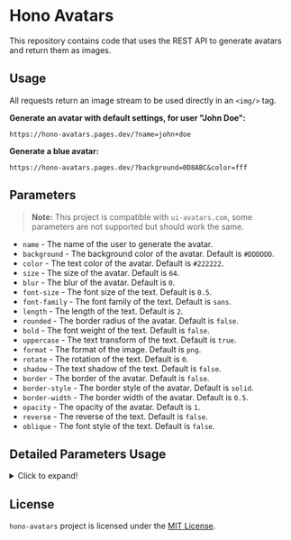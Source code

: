 # Hono Avatars

This repository contains code that uses the REST API to generate avatars and return them as images.

## Usage

All requests return an image stream to be used directly in an `<img/>` tag.

**Generate an avatar with default settings, for user "John Doe":**

```
https://hono-avatars.pages.dev/?name=john+doe
```

**Generate a blue avatar:**

```
https://hono-avatars.pages.dev/?background=0D8ABC&color=fff
```

## Parameters

> **Note:** This project is compatible with `ui-avatars.com`, some parameters are not supported but should work the same.

- `name` - The name of the user to generate the avatar.
- `background` - The background color of the avatar. Default is `#DDDDDD`.
- `color` - The text color of the avatar. Default is `#222222`.
- `size` - The size of the avatar. Default is `64`.
- `blur` - The blur of the avatar. Default is `0`.
- `font-size` - The font size of the text. Default is `0.5`.
- `font-family` - The font family of the text. Default is `sans`.
- `length` - The length of the text. Default is `2`.
- `rounded` - The border radius of the avatar. Default is `false`.
- `bold` - The font weight of the text. Default is `false`.
- `uppercase` - The text transform of the text. Default is `true`.
- `format` - The format of the image. Default is `png`.
- `rotate` - The rotation of the text. Default is `0`.
- `shadow` - The text shadow of the text. Default is `false`.
- `border` - The border of the avatar. Default is `false`.
- `border-style` - The border style of the avatar. Default is `solid`.
- `border-width` - The border width of the avatar. Default is `0.5`.
- `opacity` - The opacity of the avatar. Default is `1`.
- `reverse` - The reverse of the text. Default is `false`.
- `oblique` - The font style of the text. Default is `false`.

## Detailed Parameters Usage

<details>
  <summary>Click to expand!</summary>

### name

- **Description**: The name of the user to generate the avatar.
- **Default**: None
- **Example**: `name=John+Doe`
- **Values**: Any string value (max 40 characters)

### background

- **Description**: The background color of the avatar.
- **Default**: `#DDDDDD`
- **Example**: `background=0D8ABC`
- **Values**: Any valid hex color code

### color

- **Description**: The text color of the avatar.
- **Default**: `#222222`
- **Example**: `color=fff`
- **Values**: Any valid hex color code

### size

- **Description**: The size of the avatar.
- **Default**: `64`
- **Example**: `size=128`
- **Values**: Any integer between `16` and `512`

### blur

- **Description**: The blur of the avatar.
- **Default**: `0`
- **Example**: `blur=1`
- **Values**: Any integer between `0` and `1`

### font-size

- **Description**: The font size of the text.
- **Default**: `0.5`
- **Example**: `font-size=0.7`
- **Values**: Any decimal between `0.1` and `1`

### font-family

- **Description**: The font family of the text.
- **Default**: `sans`
- **Example**: `font-family=serif`
- **Values**: `mono`, `sans`, `serif` (`mono` is English only)

### length

- **Description**: The length of the text.
- **Default**: `2`
- **Example**: `length=full`
- **Values**: Any positive integer or `full`

### rounded

- **Description**: The border radius of the avatar.
- **Default**: `false`
- **Example**: `rounded=true`
- **Values**: `true`, `false`

### bold

- **Description**: The font weight of the text.
- **Default**: `false`
- **Example**: `bold=true`
- **Values**: `true`, `false`

### uppercase

- **Description**: The text transform of the text.
- **Default**: `true`
- **Example**: `uppercase=false`
- **Values**: `true`, `false`

### format

- **Description**: The format of the image.
- **Default**: `png`
- **Example**: `format=svg`
- **Values**: `png`, `svg`

### rotate

- **Description**: The rotation of the text.
- **Default**: `0`
- **Example**: `rotate=45`
- **Values**: Any integer between `-360` and `360`

### shadow

- **Description**: The text shadow of the text.
- **Default**: `false`
- **Example**: `shadow=true`
- **Values**: `true`, `false`

### border

- **Description**: The border of the avatar.
- **Default**: `false`
- **Example**: `border=0D8ABC`
- **Values**: Any valid hex color code or `false`

### border-style

- **Description**: The border style of the avatar.
- **Default**: `solid`
- **Example**: `border-style=dashed`
- **Values**: `solid`, `dashed`, `dotted`

### border-width

- **Description**: The border width of the avatar.
- **Default**: `0.5`
- **Example**: `border-width=1`
- **Values**: Any decimal between `0.1` and `1`

### opacity

- **Description**: The opacity of the avatar.
- **Default**: `1`
- **Example**: `opacity=0.5`
- **Values**: Any decimal between `0` and `1`

### reverse

- **Description**: The reverse of the text.
- **Default**: `false`
- **Example**: `reverse=true`
- **Values**: `true`, `false`

### oblique

- **Description**: The font style of the text.
- **Default**: `false`
- **Example**: `oblique=true`
- **Values**: `true`, `false`

</details>

## License

`hono-avatars` project is licensed under the [MIT License](LICENSE).
